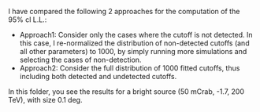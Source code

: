 I have compared the following 2 approaches for the computation of the 95% cl L.L.:

 - Approach1: Consider only the cases where the cutoff is not detected. In this case, I re-normalized the distribution of non-detected cutoffs (and all other parameters) to 1000, by simply running more simulations and selecting the cases of non-detection.
 - Approach2: Consider the full distribution of 1000 fitted cutoffs, thus including both detected and undetected cutoffs.
 
In this folder, you see the results for a bright source (50 mCrab, -1.7, 200 TeV), with size 0.1 deg.